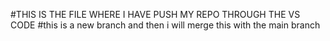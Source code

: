 #THIS IS THE FILE WHERE I HAVE PUSH MY REPO THROUGH THE VS CODE
#this is a new branch and then  i will merge this with the main branch